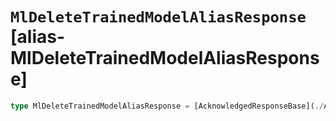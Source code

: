 # `MlDeleteTrainedModelAliasResponse` [alias-MlDeleteTrainedModelAliasResponse]
```typescript
type MlDeleteTrainedModelAliasResponse = [AcknowledgedResponseBase](./AcknowledgedResponseBase.md);
```
